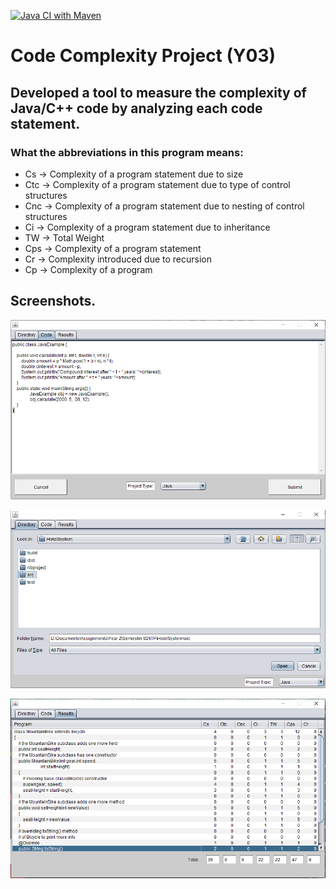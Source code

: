 [![Java CI with Maven](https://github.com/dsjiffry/Code-Complexity-Project/workflows/Java%20CI%20with%20Maven/badge.svg?branch=master)](https://github.com/dsjiffry/Code-Complexity-Project/actions?query=workflow%3A%22Java+CI+with+Maven%22)

# Code Complexity Project (Y03)

## Developed a tool to measure the complexity of Java/C++ code by analyzing each code statement.
    
    
### What the abbreviations in this program means:
* Cs	-> Complexity of a program statement due to size
* Ctc 	-> Complexity of a program statement due to type of control structures
* Cnc	-> Complexity of a program statement due to nesting of control structures
* Ci 	-> Complexity of a program statement due to inheritance
* TW	-> Total Weight
* Cps	-> Complexity of a program statement
* Cr	-> Complexity introduced due to recursion
* Cp	-> Complexity of a program




## Screenshots.


![Copy Paste Code](https://raw.githubusercontent.com/dsjiffry/Code-Complexity-Project/master/Screenshots/Code%20Paste.PNG)

![Directory Select](https://raw.githubusercontent.com/dsjiffry/Code-Complexity-Project/master/Screenshots/Directory%20Select.PNG)

![Line Output](https://raw.githubusercontent.com/dsjiffry/Code-Complexity-Project/master/Screenshots/Line%20output.PNG)
